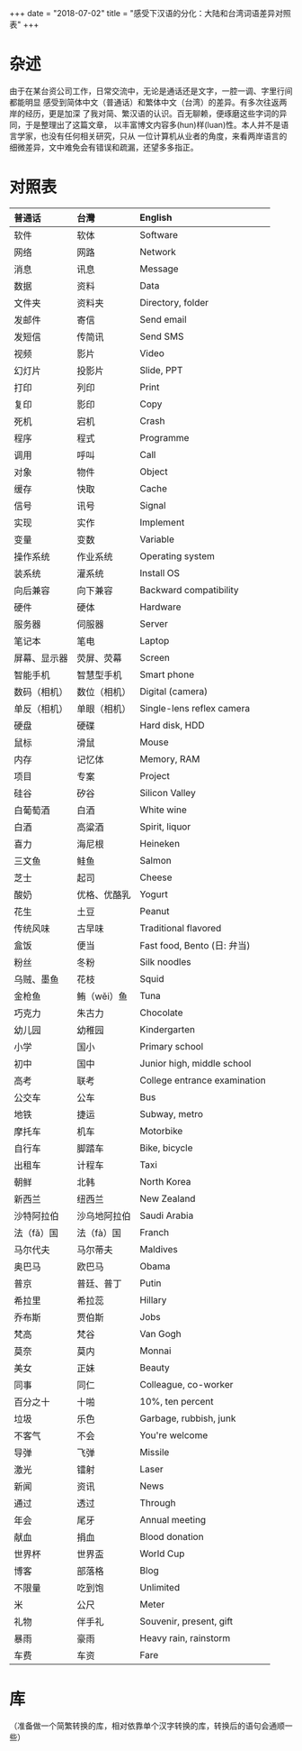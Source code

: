 +++
date = "2018-07-02"
title = "感受下汉语的分化：大陆和台湾词语差异对照表"
+++

# 杂述
由于在某台资公司工作，日常交流中，无论是通话还是文字，一腔一调、字里行间都能明显
感受到简体中文（普通话）和繁体中文（台湾）的差异。有多次往返两岸的经历，更是加深
了我对简、繁汉语的认识。百无聊赖，便琢磨这些字词的异同，于是整理出了这篇文章，
以丰富博文内容多(hun)样(luan)性。本人并不是语言学家，也没有任何相关研究，只从
一位计算机从业者的角度，来看两岸语言的细微差异，文中难免会有错误和疏漏，还望多多指正。

# 对照表

|普通话|台灣|English|
|:--|:--|:--|
| 软件 | 软体 | Software |
| 网络 | 网路 | Network |
| 消息 | 讯息 | Message |
| 数据 | 资料 | Data |
| 文件夹 | 资料夹 | Directory, folder |
| 发邮件 | 寄信 | Send email |
| 发短信 | 传简讯 | Send SMS |
| 视频 | 影片 | Video |
| 幻灯片 | 投影片 | Slide, PPT |
| 打印 | 列印 | Print |
| 复印 | 影印 | Copy |
| 死机 | 宕机 | Crash |
| 程序 | 程式 | Programme |
| 调用 | 呼叫 | Call |
| 对象 | 物件 | Object |
| 缓存 | 快取 | Cache |
| 信号 | 讯号 | Signal |
| 实现 | 实作 | Implement |
| 变量 | 变数 | Variable |
| 操作系统 | 作业系统 | Operating system |
| 装系统 | 灌系统 | Install OS |
| 向后兼容 | 向下兼容 | Backward compatibility |
| 硬件 | 硬体 | Hardware |
| 服务器 | 伺服器 | Server |
| 笔记本 | 笔电 | Laptop |
| 屏幕、显示器 | 荧屏、荧幕 | Screen |
| 智能手机 | 智慧型手机 | Smart phone |
| 数码（相机） | 数位（相机） | Digital (camera) |
| 单反（相机） | 单眼（相机） | Single-lens reflex camera |
| 硬盘 | 硬碟 | Hard disk, HDD |
| 鼠标 | 滑鼠 | Mouse |
| 内存 | 记忆体 | Memory, RAM |
| 项目 | 专案 | Project |
| 硅谷 | 矽谷 | Silicon Valley |
| 白葡萄酒 | 白酒 | White wine |
| 白酒 | 高粱酒 | Spirit, liquor |
| 喜力 | 海尼根 | Heineken |
| 三文鱼 | 鲑鱼 | Salmon |
| 芝士 | 起司 | Cheese |
| 酸奶 | 优格、优酪乳 | Yogurt |
| 花生 | 土豆 | Peanut |
| 传统风味 | 古早味 | Traditional flavored |
| 盒饭 | 便当 | Fast food, Bento (日: 弁当)|
| 粉丝 | 冬粉 | Silk noodles |
| 乌贼、墨鱼 | 花枝 | Squid |
| 金枪鱼 | 鲔（wěi）鱼 | Tuna |
| 巧克力 | 朱古力 | Chocolate |
| 幼儿园 | 幼稚园 | Kindergarten |
| 小学 | 国小 | Primary school |
| 初中 | 国中 | Junior high, middle school |
| 高考 | 联考 | College entrance examination |
| 公交车 | 公车 | Bus |
| 地铁 | 捷运 | Subway, metro |
| 摩托车 | 机车 | Motorbike |
| 自行车 | 脚踏车 | Bike, bicycle |
| 出租车 | 计程车 | Taxi |
| 朝鲜 | 北韩 | North Korea |
| 新西兰 | 纽西兰 | New Zealand |
| 沙特阿拉伯 | 沙乌地阿拉伯 | Saudi Arabia |
| 法（fǎ）国 | 法（fà）国 | Franch |
| 马尔代夫 | 马尔蒂夫 | Maldives |
| 奥巴马 | 欧巴马 | Obama |
| 普京 | 普廷、普丁 | Putin |
| 希拉里 | 希拉蕊 | Hillary |
| 乔布斯 | 贾伯斯 | Jobs |
| 梵高 | 梵谷 | Van Gogh |
| 莫奈 | 莫内 | Monnai |
| 美女 | 正妹 | Beauty |
| 同事 | 同仁 | Colleague, co-worker |
| 百分之十 | 十啪 | 10%, ten percent |
| 垃圾 | 乐色 | Garbage, rubbish, junk |
| 不客气 | 不会 | You're welcome |
| 导弹 | 飞弹 | Missile |
| 激光 | 镭射 | Laser |
| 新闻 | 资讯 | News |
| 通过 | 透过 | Through |
| 年会 | 尾牙 | Annual meeting |
| 献血 | 捐血 | Blood donation |
| 世界杯 | 世界盃 | World Cup |
| 博客 | 部落格 | Blog |
| 不限量 | 吃到饱 | Unlimited |
| 米 | 公尺 | Meter |
| 礼物 | 伴手礼 | Souvenir, present, gift |
| 暴雨 | 豪雨 | Heavy rain, rainstorm |
| 车费 | 车资 | Fare |

# 库
（准备做一个简繁转换的库，相对依靠单个汉字转换的库，转换后的语句会通顺一些）